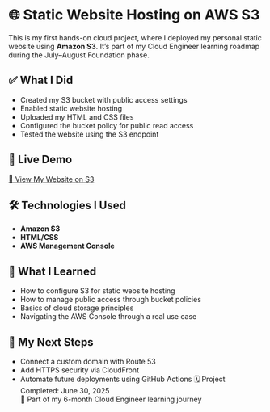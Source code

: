 # 🌐 Static Website Hosting on AWS S3
This is my first hands-on cloud project, where I deployed my personal static website using **Amazon S3**. It’s part of my Cloud Engineer learning roadmap during the July–August Foundation phase.
## ✅ What I Did
- Created my S3 bucket with public access settings  
- Enabled static website hosting  
- Uploaded my HTML and CSS files  
- Configured the bucket policy for public read access  
- Tested the website using the S3 endpoint
## 🔗 Live Demo
[🔗 View My Website on S3](http://oluwasomidotun-aws-bucket.s3-website-us-east-1.amazonaws.com)
## 🛠 Technologies I Used
- **Amazon S3**  
- **HTML/CSS**  
- **AWS Management Console**
## 📘 What I Learned
- How to configure S3 for static website hosting  
- How to manage public access through bucket policies  
- Basics of cloud storage principles  
- Navigating the AWS Console through a real use case
## 🚀 My Next Steps
- Connect a custom domain with Route 53  
- Add HTTPS security via CloudFront  
- Automate future deployments using GitHub Actions
🗓️ Project Completed: June 30, 2025  
🔰 Part of my 6-month Cloud Engineer learning journey
